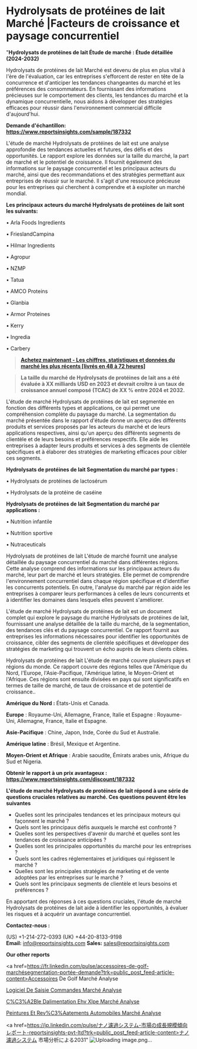 # Hydrolysats de protéines de lait Marché |Facteurs de croissance et paysage concurrentiel

"<strong>Hydrolysats de protéines de lait Étude de marché : Étude détaillée (2024-2032)</strong>

Hydrolysats de protéines de lait Marché est devenu de plus en plus vital à l'ère de l'évaluation, car les entreprises s'efforcent de rester en tête de la concurrence et d'anticiper les tendances changeantes du marché et les préférences des consommateurs. En fournissant des informations précieuses sur le comportement des clients, les tendances du marché et la dynamique concurrentielle, nous aidons à développer des stratégies efficaces pour réussir dans l'environnement commercial difficile d'aujourd'hui.

<strong>Demande d'échantillon: <a href=https://www.reportsinsights.com/sample/187332>https://www.reportsinsights.com/sample/187332</a></strong>

L'étude de marché Hydrolysats de protéines de lait est une analyse approfondie des tendances actuelles et futures, des défis et des opportunités. Le rapport explore les données sur la taille du marché, la part de marché et le potentiel de croissance. Il fournit également des informations sur le paysage concurrentiel et les principaux acteurs du marché, ainsi que des recommandations et des stratégies permettant aux entreprises de réussir sur le marché. Il s'agit d'une ressource précieuse pour les entreprises qui cherchent à comprendre et à exploiter un marché mondial.

<strong>Les principaux acteurs du marché Hydrolysats de protéines de lait sont les suivants:</strong>

• Arla Foods Ingredients

• FrieslandCampina

• Hilmar Ingredients

• Agropur

• NZMP

• Tatua

• AMCO Proteins

• Glanbia

• Armor Proteines

• Kerry

• Ingredia

• Carbery
<blockquote><a href=https://www.reportsinsights.com/buynow/187332><span style=text-decoration: underline;><strong>Achetez maintenant - Les chiffres, statistiques et données du marché les plus récents [livrés en 48 à 72 heures]</strong></span></a></blockquote>
<blockquote><span style=text-decoration: underline;><strong>La taille du marché de Hydrolysats de protéines de lait ans a été évaluée à XX milliards USD en 2023 et devrait croître à un taux de croissance annuel composé (TCAC) de XX % entre 2024 et 2032.</strong></span></blockquote>
L'étude de marché Hydrolysats de protéines de lait est segmentée en fonction des différents types et applications, ce qui permet une compréhension complète du paysage du marché. La segmentation du marché présentée dans le rapport d'étude donne un aperçu des différents produits et services proposés par les acteurs du marché et de leurs applications respectives, ainsi qu'un aperçu des différents segments de clientèle et de leurs besoins et préférences respectifs. Elle aide les entreprises à adapter leurs produits et services à des segments de clientèle spécifiques et à élaborer des stratégies de marketing efficaces pour cibler ces segments.

<strong>Hydrolysats de protéines de lait Segmentation du marché par types :</strong>

• Hydrolysats de protéines de lactosérum

• Hydrolysats de la protéine de caséine

<strong>Hydrolysats de protéines de lait Segmentation du marché par applications :</strong>

• Nutrition infantile

• Nutrition sportive

• Nutraceuticals

Hydrolysats de protéines de lait L'étude de marché fournit une analyse détaillée du paysage concurrentiel du marché dans différentes régions. Cette analyse comprend des informations sur les principaux acteurs du marché, leur part de marché et leurs stratégies. Elle permet de comprendre l'environnement concurrentiel dans chaque région spécifique et d'identifier les concurrents potentiels. En outre, l'analyse du marché par région aide les entreprises à comparer leurs performances à celles de leurs concurrents et à identifier les domaines dans lesquels elles peuvent s'améliorer.

L'étude de marché Hydrolysats de protéines de lait est un document complet qui explore le paysage du marché Hydrolysats de protéines de lait, fournissant une analyse détaillée de la taille du marché, de la segmentation, des tendances clés et du paysage concurrentiel. Ce rapport fournit aux entreprises les informations nécessaires pour identifier les opportunités de croissance, cibler des segments de clientèle spécifiques et développer des stratégies de marketing qui trouvent un écho auprès de leurs clients cibles.

Hydrolysats de protéines de lait L'étude de marché couvre plusieurs pays et régions du monde. Ce rapport couvre des régions telles que l'Amérique du Nord, l'Europe, l'Asie-Pacifique, l'Amérique latine, le Moyen-Orient et l'Afrique. Ces régions sont ensuite divisées en pays qui sont significatifs en termes de taille de marché, de taux de croissance et de potentiel de croissance..

<strong>Amérique du Nord :</strong> États-Unis et Canada.

<strong>Europe</strong> : Royaume-Uni, Allemagne, France, Italie et Espagne : Royaume-Uni, Allemagne, France, Italie et Espagne.

<strong>Asie-Pacifique</strong> : Chine, Japon, Inde, Corée du Sud et Australie.

<strong>Amérique latine</strong> : Brésil, Mexique et Argentine.

<strong>Moyen-Orient et Afrique</strong> : Arabie saoudite, Émirats arabes unis, Afrique du Sud et Nigeria.

<strong>Obtenir le rapport à un prix avantageux : <a href=https://www.reportsinsights.com/discount/187332>https://www.reportsinsights.com/discount/187332</a></strong>

<strong>L'étude de marché Hydrolysats de protéines de lait répond à une série de questions cruciales relatives au marché. Ces questions peuvent être les suivantes</strong>
<ul>
  <li>Quelles sont les principales tendances et les principaux moteurs qui façonnent le marché ?</li>
  <li>Quels sont les principaux défis auxquels le marché est confronté ?</li>
  <li>Quelles sont les perspectives d'avenir du marché et quelles sont les tendances de croissance anticipées ?</li>
  <li>Quelles sont les principales opportunités du marché pour les entreprises ?</li>
  <li>Quels sont les cadres réglementaires et juridiques qui régissent le marché ?</li>
  <li>Quelles sont les principales stratégies de marketing et de vente adoptées par les entreprises sur le marché ?</li>
  <li>Quels sont les principaux segments de clientèle et leurs besoins et préférences ?</li>
</ul>
En apportant des réponses à ces questions cruciales, l'étude de marché Hydrolysats de protéines de lait aide à identifier les opportunités, à évaluer les risques et à acquérir un avantage concurrentiel.

<strong>Contactez-nous :</strong>

(US) +1-214-272-0393
(UK) +44-20-8133-9198
<strong>Email:</strong> <a>info@reportsinsights.com</a>
<strong>Sales:</strong> <a>sales@reportsinsights.com</a>

<strong>Our other reports</strong>

<a href=https://fr.linkedin.com/pulse/accessoires-de-golf-marchésegmentation-portée-demande?trk=public_post_feed-article-content>Accessoires De Golf Marché Analyse</a>

<a href=https://www.linkedin.com/pulse/logiciel-de-saisie-commandes-march%C3%A9domaines-czarf/>Logiciel De Saisie Commandes Marché Analyse</a>

<a href=https://www.linkedin.com/pulse/c%C3%A2ble-dalimentation-ehv-xlpe-march%C3%A9-rapport-de-tuhdf/>C%C3%A2Ble Dalimentation Ehv Xlpe Marché Analyse</a>

<a href=https://www.linkedin.com/pulse/peintures-et-rev%C3%AAtements-automobiles-march%C3%A9-kk2ef/>Peintures Et Rev%C3%Aatements Automobiles Marché Analyse</a>

<a href=https://jp.linkedin.com/pulse/ナノ濾過システム-市場の成長規模傾向レポート-reportsinsights-pvt-ltd?trk=public_post_feed-article-content>ナノ濾過システム 市場分析による2031</a>"
![Uploading image.png…]()
